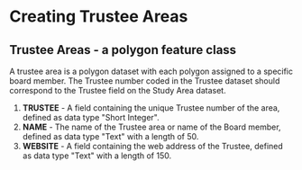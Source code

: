 # Creating Trustee Areas
## Trustee Areas - a polygon feature class
A trustee area is a polygon dataset with each polygon assigned to a specific board member. The Trustee number coded in the Trustee dataset should correspond to the Trustee field on the Study Area dataset.

 

1. **TRUSTEE** - A field containing the unique Trustee number of the area, defined as data type "Short Integer".
2. **NAME** - The name of the Trustee area or name of the Board member, defined as data type "Text" with a length of 50.
3. **WEBSITE** - A field containing the web address of the Trustee, defined as data type "Text" with a length of 150.
